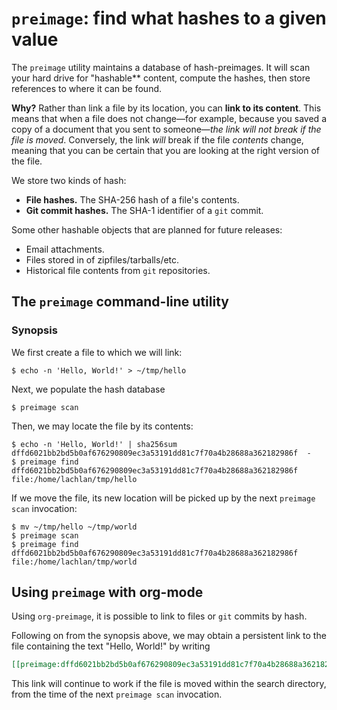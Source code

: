`preimage`: find what hashes to a given value
=============================================

The `preimage` utility maintains a database of hash-preimages. It will scan your
hard drive for "hashable** content, compute the hashes, then store references to
where it can be found.

**Why?** Rather than link a file by its location, you can **link to its content**.
This means that when a file does not change&mdash;for example, because you saved
a copy of a document that you sent to someone&mdash;*the link will not break if
the file is moved*. Conversely, the link _will_ break if the file _contents_
change, meaning that you can be certain that you are looking at the right
version of the file.

We store two kinds of hash:

  + **File hashes.**  The SHA-256 hash of a file's contents.
  + **Git commit hashes.**  The SHA-1 identifier of a `git` commit.

Some other hashable objects that are planned for future releases:

  + Email attachments.
  + Files stored in of zipfiles/tarballs/etc.
  + Historical file contents from `git` repositories.


The `preimage` command-line utility
-----------------------------------

### Synopsis

We first create a file to which we will link:
```shell
$ echo -n 'Hello, World!' > ~/tmp/hello
```

Next, we populate the hash database
```shell
$ preimage scan
```
Then, we may locate the file by its contents:
```shell
$ echo -n 'Hello, World!' | sha256sum
dffd6021bb2bd5b0af676290809ec3a53191dd81c7f70a4b28688a362182986f  -
$ preimage find dffd6021bb2bd5b0af676290809ec3a53191dd81c7f70a4b28688a362182986f
file:/home/lachlan/tmp/hello
```

If we move the file, its new location will be picked up by the next `preimage
scan` invocation:

```shell
$ mv ~/tmp/hello ~/tmp/world
$ preimage scan
$ preimage find dffd6021bb2bd5b0af676290809ec3a53191dd81c7f70a4b28688a362182986f
file:/home/lachlan/tmp/world
```

Using `preimage` with org-mode
------------------------------

Using `org-preimage`, it is possible to link to files or `git` commits by hash.

Following on from the synopsis above, we may obtain a persistent link to the
file containing the text "Hello, World!" by writing

```org
[[preimage:dffd6021bb2bd5b0af676290809ec3a53191dd81c7f70a4b28688a362182986f]]
```

This link will continue to work if the file is moved within the search
directory, from the time of the next `preimage scan` invocation.
